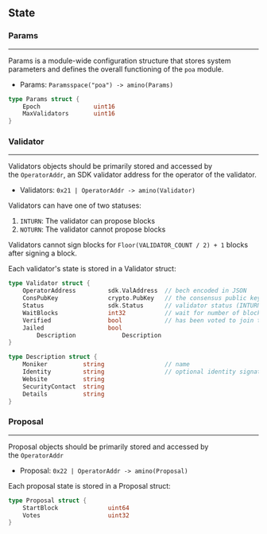 ## State

### **Params**

---

Params is a module-wide configuration structure that stores system parameters and defines the overall functioning of the `poa` module.

- Params: `Paramsspace("poa") -> amino(Params)`

```go
type Params struct {
    Epoch               uint16
    MaxValidators       uint16
}
```

### **Validator**

---

Validators objects should be primarily stored and accessed by the `OperatorAddr`, an SDK validator address for the operator of the validator.

- Validators: `0x21 | OperatorAddr -> amino(Validator)`

Validators can have one of two statuses:

1. `INTURN`: The validator can propose blocks
2. `NOTURN`: The validator cannot propose blocks

Validators cannot sign blocks for `Floor(VALIDATOR_COUNT / 2) + 1` blocks after signing a block.

Each validator's state is stored in a Validator struct:

```go
type Validator struct {
    OperatorAddress         sdk.ValAddress  // bech encoded in JSON
    ConsPubKey              crypto.PubKey   // the consensus public key; bech encoded in JSON
    Status                  sdk.Status      // validator status (INTURN/NOTURN)
    WaitBlocks              int32           // wait for number of blocks before being allowed to create a new block
    Verified                bool            // has been voted to join the validator set
    Jailed                  bool
		Description             Description
}

type Description struct {
    Moniker          string                 // name
    Identity         string                 // optional identity signature
    Website          string
    SecurityContact  string
    Details          string
}
```

### Proposal

---

Proposal objects should be primarily stored and accessed by the `OperatorAddr`

- Proposal: `0x22 | OperatorAddr -> amino(Proposal)`

Each proposal state is stored in a Proposal struct:

```go
type Proposal struct {
    StartBlock              uint64
    Votes                   uint32
}
```
